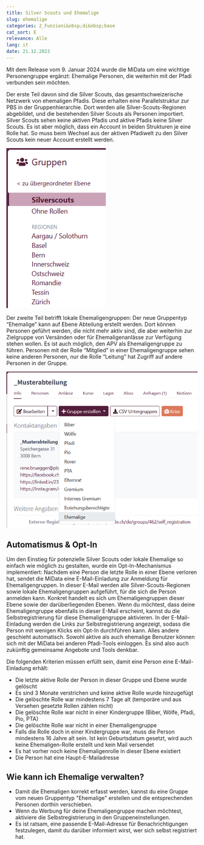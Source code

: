 ```yaml
---
title: Silver Scouts und Ehemalige
slug: ehemalige
categories: 2_Funzioni&nbsp;di&nbsp;base
cat_sort: E
relevance: Alle
lang: it
date: 21.12.2023
---
```


Mit dem Release vom 9. Januar 2024 wurde die MiData um eine wichtige Personengruppe ergänzt: Ehemalige Personen, die weiterhin mit der Pfadi verbunden sein möchten.

Der erste Teil davon sind die Silver Scouts, das gesamtschweizerische Netzwerk von ehemaligen Pfadis. Diese erhalten eine Parallelstruktur zur PBS in der Gruppenhierarchie. Dort werden alle Silver-Scouts-Regionen abgebildet, und die bestehenden Silver Scouts als Personen importiert. Silver Scouts sehen keine aktiven Pfadis und aktive Pfadis keine Silver Scouts. Es ist aber möglich, dass ein Account in beiden Strukturen je eine Rolle hat. So muss beim Wechsel aus der aktiven Pfadiwelt zu den Silver Scouts kein neuer Account erstellt werden.

![SiSc-Regionen](/images/basicfunctions/sisc_regionen_de.png)

Der zweite Teil betrifft lokale Ehemaligengruppen: Der neue Gruppentyp “Ehemalige” kann auf Ebene Abteilung erstellt werden. Dort können Personen geführt werden, die nicht mehr aktiv sind, die aber weiterhin zur Zielgruppe von Versänden oder für Ehemaligenanlässe zur Verfügung stehen wollen. Es ist auch möglich, den APV als Ehemaligengruppe zu führen. Personen mit der Rolle “Mitglied” in einer Ehemaligengruppe sehen keine anderen Personen, nur die Rolle “Leitung” hat Zugriff auf andere Personen in der Gruppe.

![Gruppe Ehemalige](/images/basicfunctions/ehemalige_de.png)

## Automatismus & Opt-In
Um den Einstieg für potenzielle Silver Scouts oder lokale Ehemalige so einfach wie möglich zu gestalten, wurde ein Opt-In-Mechanismus implementiert: Nachdem eine Person die letzte Rolle in einer Ebene verloren hat, sendet die MiData eine E-Mail-Einladung zur Anmeldung für Ehemaligengruppen. In dieser E-Mail werden alle Silver-Scouts-Regionen sowie lokale Ehemaligengruppen aufgeführt, für die sich die Person anmelden kann. Konkret handelt es sich um Ehemaligengruppen dieser Ebene sowie der darüberliegenden Ebenen. Wenn du möchtest, dass deine Ehemaligengruppe ebenfalls in dieser E-Mail erscheint, kannst du die Selbstregistrierung für diese Ehemaligengruppe aktivieren. In der E-Mail-Einladung werden die Links zur Selbstregistrierung angezeigt, sodass die Person mit wenigen Klicks ein Opt-In durchführen kann. Alles andere geschieht automatisch. Sowohl aktive als auch ehemalige Benutzer können sich mit der MiData bei anderen Pfadi-Tools einloggen. Es sind also auch zukünftig gemeinsame Angebote und Tools denkbar.

Die folgenden Kriterien müssen erfüllt sein, damit eine Person eine E-Mail-Einladung erhält:
- Die letzte aktive Rolle der Person in dieser Gruppe und Ebene wurde gelöscht
- Es sind 3 Monate    verstrichen und keine aktive Rolle wurde hinzugefügt
- Die gelöschte Rolle war mindestens 7 Tage alt (temporäre und aus Versehen gesetzte Rollen zählen nicht)
- Die gelöschte Rolle war nicht in einer Kindergruppe (Biber, Wölfe, Pfadi, Pio, PTA)
- Die gelöschte Rolle war nicht in einer Ehemaligengruppe
- Falls die Rolle doch in einer Kindergruppe war, muss die Person mindestens 16 Jahre alt sein. Ist kein Geburtsdatum gesetzt, wird auch keine Ehemaligen-Rolle erstellt und kein Mail versendet
- Es hat vorher noch keine Ehemaligenrolle in dieser Ebene existiert
- Die Person hat eine Haupt-E-Mailadresse

## Wie kann ich Ehemalige verwalten?
- Damit die Ehemaligen korrekt erfasst werden, kannst du eine Gruppe vom neuen Gruppentyp "Ehemalige" erstellen und die entsprechenden Personen dorthin verschieben.
- Wenn du Werbung für deine Ehemaligengruppe machen möchtest, aktiviere die Selbstregistrierung in den Gruppeneinstellungen.
- Es ist ratsam, eine passende E-Mail-Adresse für Benachrichtigungen festzulegen, damit du darüber informiert wirst, wer sich selbst registriert hat.